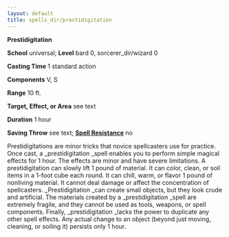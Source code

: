 ```yaml
---
layout: default
title: spells_dir/prestidigitation
---
```

 **Prestidigitation**

**School** universal; **Level** bard 0, sorcerer_dir/wizard 0

**Casting Time** 1 standard action

**Components** V, S

**Range** 10 ft.

**Target, Effect, or Area** see text

**Duration** 1 hour

**Saving Throw** see text; **[Spell Resistance](../glossary#_spell-resistance)** no

Prestidigitations are minor tricks that novice spellcasters use for practice. Once cast, a _prestidigitation _spell enables you to perform simple magical effects for 1 hour. The effects are minor and have severe limitations. A prestidigitation can slowly lift 1 pound of material. It can color, clean, or soil items in a 1-foot cube each round. It can chill, warm, or flavor 1 pound of nonliving material. It cannot deal damage or affect the concentration of spellcasters. _Prestidigitation _can create small objects, but they look crude and artificial. The materials created by a _prestidigitation _spell are extremely fragile, and they cannot be used as tools, weapons, or spell components. Finally, _prestidigitation _lacks the power to duplicate any other spell effects. Any actual change to an object (beyond just moving, cleaning, or soiling it) persists only 1 hour.

